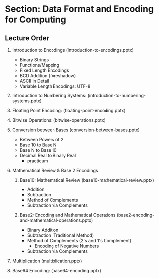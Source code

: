 # Section: Data Format and Encoding for Computing
  
## Lecture Order
  1. Introduction to Encodings  (introduction-to-encodings.pptx)
     * Binary Strings
     * Functions/Mapping
     * Fixed Length Encodings
     * BCD Addition (foreshadow)
     * ASCII in Detail
     * Variable Length Encodings:  UTF-8

  
  1. Introduction to Numbering Systems: (introduction-to-numbering-systems.pptx)

  1. Floating Point Encoding: (floating-point-encoding.pptx)

  1. Bitwise Operations: (bitwise-operations.pptx)

  1. Conversion between Bases (conversion-between-bases.pptx)
     * Between Powers of 2
     * Base 10 to Base N
     * Base N to Base 10
     * Decimal Real to Binary Real
       - practicum

  1. Mathematical Review & Base 2 Encodings
     1. Base10: Mathematical Review  (base10-mathematical-review.pptx)
        * Addition
        * Subtraction
        * Method of Complements
        * Subtraction via Complements
     
     1. Base2: Encoding and Mathematical Operations (base2-encoding-and-mathematical-operations.pptx)
        * Binary Addition
        * Subtraction (Traditional Method)
        * Method of Complements (2's and 1's Complement)
          - Encoding of Negative Numbers
        * Subtraction via Complements

  1. Multiplication (multiplication.pptx)
  
  1. Base64 Encoding: (base64-encoding.pptx)
